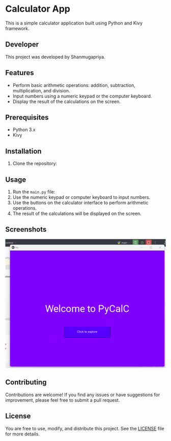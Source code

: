 # Calculator App

This is a simple calculator application built using Python and Kivy framework.

## Developer

This project was developed by Shanmugapriya.

## Features

- Perform basic arithmetic operations: addition, subtraction, multiplication, and division.
- Input numbers using a numeric keypad or the computer keyboard.
- Display the result of the calculations on the screen.

## Prerequisites

- Python 3.x
- Kivy

## Installation

1. Clone the repository:


## Usage

1. Run the `main.py` file:
2. Use the numeric keypad or computer keyboard to input numbers.
3. Use the buttons on the calculator interface to perform arithmetic operations.
4. The result of the calculations will be displayed on the screen.

## Screenshots

![Calculator App Screenshot](/firstpage.png)

## Contributing

Contributions are welcome! If you find any issues or have suggestions for improvement, please feel free to submit a pull request.

## License

You are free to use, modify, and distribute this project. See the [LICENSE](LICENSE) file for more details.
